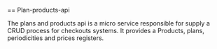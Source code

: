 == Plan-products-api

The plans and products api is a micro service responsible for supply a CRUD process
for checkouts systems. It provides a Products, plans, periodicities and prices registers.
